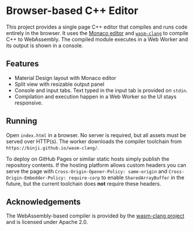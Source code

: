 # Browser-based C++ Editor

This project provides a single page C++ editor that compiles and runs code
entirely in the browser. It uses the [Monaco editor](https://microsoft.github.io/monaco-editor/)
and [`wasm-clang`](https://github.com/binji/wasm-clang) to compile C++ to WebAssembly.
The compiled module executes in a Web Worker and its output is shown in a console.

## Features

- Material Design layout with Monaco editor
- Split view with resizable output panel
- Console and input tabs. Text typed in the input tab is provided on `stdin`.
- Compilation and execution happen in a Web Worker so the UI stays responsive.

## Running

Open `index.html` in a browser. No server is required, but all assets must be
served over HTTP(s). The worker downloads the compiler toolchain from
`https://binji.github.io/wasm-clang/`.

To deploy on GitHub Pages or similar static hosts simply publish the repository
contents. If the hosting platform allows custom headers you can serve the page
with `Cross-Origin-Opener-Policy: same-origin` and
`Cross-Origin-Embedder-Policy: require-corp` to enable `SharedArrayBuffer` in the
future, but the current toolchain does **not** require these headers.

## Acknowledgements

The WebAssembly-based compiler is provided by the
[wasm-clang project](https://github.com/binji/wasm-clang) and is licensed under
Apache 2.0.
